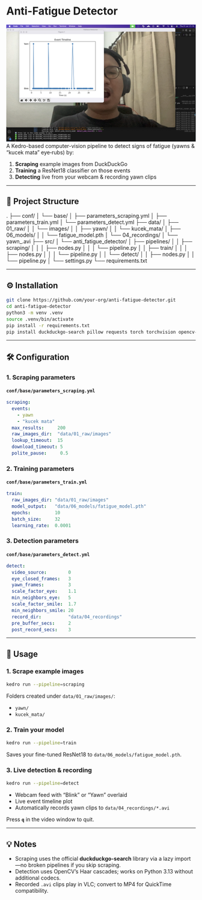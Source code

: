 # Anti-Fatigue Detector
![Sample Output](image.png) 
A Kedro-based computer-vision pipeline to detect signs of fatigue (yawns & “kucek mata” eye‐rubs) by:

1. **Scraping** example images from DuckDuckGo  
2. **Training** a ResNet18 classifier on those events  
3. **Detecting** live from your webcam & recording yawn clips

---

## 📁 Project Structure

.
├── conf/
│   └── base/
│       ├── parameters\_scraping.yml
│       ├── parameters\_train.yml
│       └── parameters\_detect.yml
├── data/
│   ├── 01\_raw/
│   │   └── images/
│   │       ├── yawn/
│   │       └── kucek\_mata/
│   ├── 06\_models/
│   │   └── fatigue\_model.pth
│   └── 04\_recordings/
│       └── yawn\_<timestamp>.avi
├── src/
│   └── anti\_fatigue\_detector/
│       ├── pipelines/
│       │   ├── scraping/
│       │   │   ├── nodes.py
│       │   │   └── pipeline.py
│       │   ├── train/
│       │   │   ├── nodes.py
│       │   │   └── pipeline.py
│       │   └── detect/
│       │       ├── nodes.py
│       │       └── pipeline.py
│       └── settings.py
└── requirements.txt


---

## ⚙️ Installation

```bash
git clone https://github.com/your-org/anti-fatigue-detector.git
cd anti-fatigue-detector
python3 -m venv .venv
source .venv/bin/activate
pip install -r requirements.txt
pip install duckduckgo-search pillow requests torch torchvision opencv-contrib-python matplotlib
````

---

## 🛠️ Configuration

### 1. Scraping parameters

**`conf/base/parameters_scraping.yml`**

```yaml
scraping:
  events:
    - yawn
    - "kucek mata"
  max_results:     200
  raw_images_dir:  "data/01_raw/images"
  lookup_timeout:  15
  download_timeout: 5
  polite_pause:     0.5
```

### 2. Training parameters

**`conf/base/parameters_train.yml`**

```yaml
train:
  raw_images_dir: "data/01_raw/images"
  model_output:   "data/06_models/fatigue_model.pth"
  epochs:         10
  batch_size:     32
  learning_rate:  0.0001
```

### 3. Detection parameters

**`conf/base/parameters_detect.yml`**

```yaml
detect:
  video_source:        0
  eye_closed_frames:   3
  yawn_frames:         3
  scale_factor_eye:    1.1
  min_neighbors_eye:   5
  scale_factor_smile:  1.7
  min_neighbors_smile: 20
  record_dir:          "data/04_recordings"
  pre_buffer_secs:     2
  post_record_secs:    3
```

---

## 🚀 Usage

### 1. Scrape example images

```bash
kedro run --pipeline=scraping
```

Folders created under `data/01_raw/images/`:

* `yawn/`
* `kucek_mata/`

### 2. Train your model

```bash
kedro run --pipeline=train
```

Saves your fine-tuned ResNet18 to `data/06_models/fatigue_model.pth`.

### 3. Live detection & recording

```bash
kedro run --pipeline=detect
```

* Webcam feed with “Blink” or “Yawn” overlaid
* Live event timeline plot
* Automatically records yawn clips to `data/04_recordings/*.avi`

Press **`q`** in the video window to quit.

---

## 💡 Notes

* Scraping uses the official **duckduckgo-search** library via a lazy import—no broken pipelines if you skip scraping.
* Detection uses OpenCV’s Haar cascades; works on Python 3.13 without additional codecs.
* Recorded `.avi` clips play in VLC; convert to MP4 for QuickTime compatibility.
